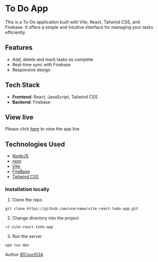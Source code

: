 # To Do App

This is a To-Do application built with Vite, React, Tailwind CSS, and Firebase. It offers a simple and intuitive interface for managing your tasks efficiently.

## Features

- Add, delete and mark tasks as complete
- Real-time sync with Firebase
- Responsive design

## Tech Stack

- **Frontend**: React, JavaScript, Tailwind CSS
- **Backend**: Firebase

## View live
Please click [here](https://cs-to-do-app.netlify.app/) to view the app live

## Technologies Used 
- [NodeJS](https://nodejs.org/en/download/)
- [npm](https://www.npmjs.com/get-npm)
- [Vite](https://vitejs.dev/guide/#scaffolding-your-first-vite-project)
- [FireBase](https://firebase.google.com/docs)
- [Tailwind CSS](https://tailwindcss.com/)

### Installation locally

1. Clone the repo
```bash
git clone https://github.com/username/vite-react-todo-app.git
```
2. Change directory into the project
```bash
cd vite-react-todo-app
```
3. Run the server
```bash
npm run dev
```

Author [@Court534](https://github.com/Court534/)
